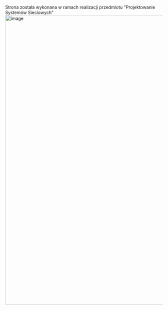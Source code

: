 Strona została wykonana w ramach realizacji przedmiotu "Projektowanie Systemów Sieciowych"
<img width="928" alt="image" src="https://github.com/juliaksi/Projektowanie_Systemow_Sieciowych/assets/101068886/8f584fbe-e3c1-438c-b822-975cf52537b9">
